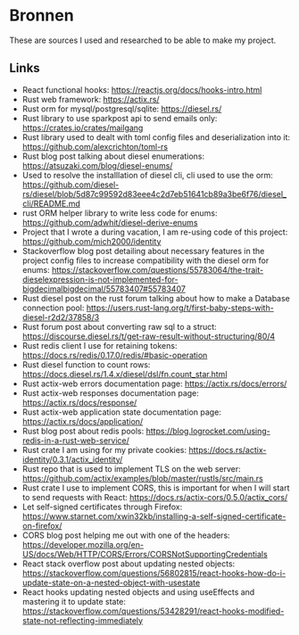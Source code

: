 # Bronnen

These are sources I used and researched to be able to make my project.

## Links

* React functional hooks: https://reactjs.org/docs/hooks-intro.html
* Rust web framework: https://actix.rs/
* Rust orm for mysql/postgresql/sqlite: https://diesel.rs/
* Rust library to use sparkpost api to send emails only: https://crates.io/crates/mailgang
* Rust library used to dealt with toml config files and deserialization into it: https://github.com/alexcrichton/toml-rs
* Rust blog post talking about diesel enumerations: https://atsuzaki.com/blog/diesel-enums/
* Used to resolve the installlation of diesel cli, cli used to use the orm: https://github.com/diesel-rs/diesel/blob/5d87c99592d83eee4c2d7eb51641cb89a3be6f76/diesel_cli/README.md
* rust ORM helper library to write less code for enums: https://github.com/adwhit/diesel-derive-enums
* Project that I wrote a during vacation, I am re-using code of this project: https://github.com/mich2000/identity
* Stackoverflow blog post detailing about necessary features in the project config files to increase compatibility with the diesel orm for enums: https://stackoverflow.com/questions/55783064/the-trait-dieselexpression-is-not-implemented-for-bigdecimalbigdecimal/55783407#55783407
* Rust diesel post on the rust forum talking about how to make a Database connection pool: https://users.rust-lang.org/t/first-baby-steps-with-diesel-r2d2/37858/3
* Rust forum post about converting raw sql to a struct: https://discourse.diesel.rs/t/get-raw-result-without-structuring/80/4
* Rust redis client I use for retaining tokens: https://docs.rs/redis/0.17.0/redis/#basic-operation
* Rust diesel function to count rows: https://docs.diesel.rs/1.4.x/diesel/dsl/fn.count_star.html
* Rust actix-web errors documentation page: https://actix.rs/docs/errors/
* Rust actix-web responses documentation page: https://actix.rs/docs/response/
* Rust actix-web application state documentation page: https://actix.rs/docs/application/
* Rust blog post about redis pools: https://blog.logrocket.com/using-redis-in-a-rust-web-service/
* Rust crate I am using for my private cookies: https://docs.rs/actix-identity/0.3.1/actix_identity/
* Rust repo that is used to implement TLS on the web server: https://github.com/actix/examples/blob/master/rustls/src/main.rs
* Rust crate I use to implement CORS, this is important for when I will start to send requests with React: https://docs.rs/actix-cors/0.5.0/actix_cors/
* Let self-signed certificates through Firefox: https://www.starnet.com/xwin32kb/installing-a-self-signed-certificate-on-firefox/
* CORS blog post helping me out with one of the headers: https://developer.mozilla.org/en-US/docs/Web/HTTP/CORS/Errors/CORSNotSupportingCredentials
* React stack overflow post about updating nested objects: https://stackoverflow.com/questions/56802815/react-hooks-how-do-i-update-state-on-a-nested-object-with-usestate
* React hooks updating nested objects and using useEffects and mastering it to update state: https://stackoverflow.com/questions/53428291/react-hooks-modified-state-not-reflecting-immediately